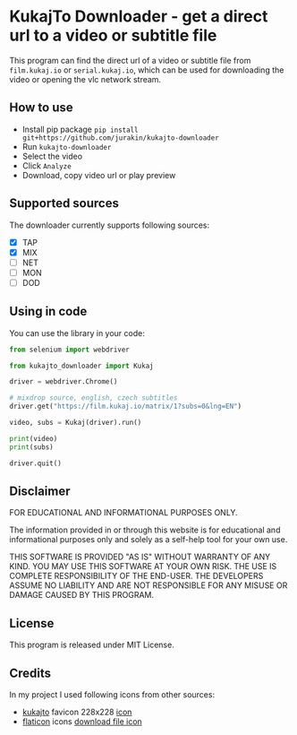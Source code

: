 # KukajTo Downloader - get a direct url to a video or subtitle file

This program can find the direct url of a video or subtitle file from `film.kukaj.io` or `serial.kukaj.io`, which can be used for downloading the video or opening the vlc network stream.

## How to use

- Install pip package `pip install git+https://github.com/jurakin/kukajto-downloader`
- Run `kukajto-downloader`
- Select the video
- Click `Analyze`
- Download, copy video url or play preview

## Supported sources

The downloader currently supports following sources:

- [x] TAP
- [x] MIX
- [ ] NET
- [ ] MON
- [ ] DOD

## Using in code

You can use the library in your code:

```python
from selenium import webdriver

from kukajto_downloader import Kukaj

driver = webdriver.Chrome()

# mixdrop source, english, czech subtitles
driver.get("https://film.kukaj.io/matrix/1?subs=0&lng=EN")

video, subs = Kukaj(driver).run()

print(video)
print(subs)

driver.quit()
```

## Disclaimer

FOR EDUCATIONAL AND INFORMATIONAL PURPOSES ONLY.

The information provided in or through this website is for educational and informational
purposes only and solely as a self-help tool for your own use.

THIS SOFTWARE IS PROVIDED "AS IS" WITHOUT WARRANTY OF ANY KIND. YOU MAY USE THIS SOFTWARE AT YOUR OWN RISK. THE USE IS COMPLETE RESPONSIBILITY OF THE END-USER. THE DEVELOPERS ASSUME NO LIABILITY AND ARE NOT RESPONSIBLE FOR ANY MISUSE OR DAMAGE CAUSED BY THIS PROGRAM.

## License

This program is released under MIT License.

## Credits

In my project I used following icons from other sources:

- [kukajto](https://kukaj.io) favicon 228x228 [icon](https://kukaj.io/img/icons/228x228.png)
- [flaticon](https://flaticon.com) icons [download file icon](https://www.flaticon.com/free-icons/download-file)
